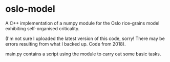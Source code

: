 # oslo-model

A C++ implementation of a numpy module for the Oslo rice-grains model exhibiting self-organised criticality.

(I'm not sure I uploaded the latest version of this code, sorry! There may be errors resulting from what I backed up. Code from 2018).

main.py contains a script using the module to carry out some basic tasks.
